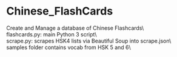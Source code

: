 # Chinese_FlashCards
Create and Manage a database of Chinese Flashcards\   
flashcards.py: main Python 3 script\  
scrape.py: scrapes HSK4 lists via Beautiful Soup into scrape.json\  
samples folder contains vocab from HSK 5 and 6\  

